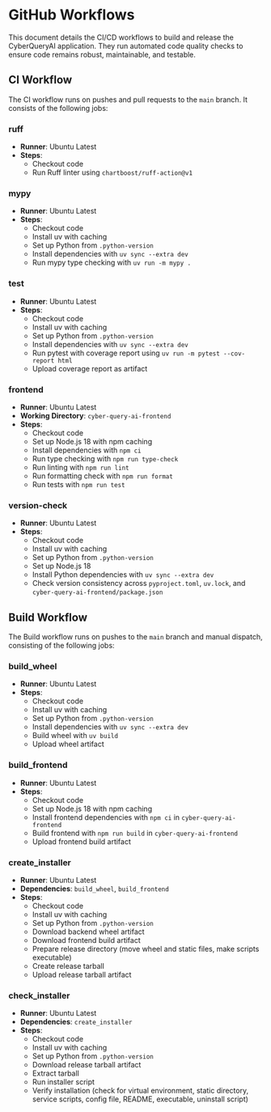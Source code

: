 # GitHub Workflows

This document details the CI/CD workflows to build and release the CyberQueryAI application. They run automated code quality checks to ensure code remains robust, maintainable, and testable.

## CI Workflow

The CI workflow runs on pushes and pull requests to the `main` branch.
It consists of the following jobs:

### ruff
- **Runner**: Ubuntu Latest
- **Steps**:
  - Checkout code
  - Run Ruff linter using `chartboost/ruff-action@v1`

### mypy
- **Runner**: Ubuntu Latest
- **Steps**:
  - Checkout code
  - Install uv with caching
  - Set up Python from `.python-version`
  - Install dependencies with `uv sync --extra dev`
  - Run mypy type checking with `uv run -m mypy .`

### test
- **Runner**: Ubuntu Latest
- **Steps**:
  - Checkout code
  - Install uv with caching
  - Set up Python from `.python-version`
  - Install dependencies with `uv sync --extra dev`
  - Run pytest with coverage report using `uv run -m pytest --cov-report html`
  - Upload coverage report as artifact

### frontend
- **Runner**: Ubuntu Latest
- **Working Directory**: `cyber-query-ai-frontend`
- **Steps**:
  - Checkout code
  - Set up Node.js 18 with npm caching
  - Install dependencies with `npm ci`
  - Run type checking with `npm run type-check`
  - Run linting with `npm run lint`
  - Run formatting check with `npm run format`
  - Run tests with `npm run test`

### version-check
- **Runner**: Ubuntu Latest
- **Steps**:
  - Checkout code
  - Install uv with caching
  - Set up Python from `.python-version`
  - Set up Node.js 18
  - Install Python dependencies with `uv sync --extra dev`
  - Check version consistency across `pyproject.toml`, `uv.lock`, and `cyber-query-ai-frontend/package.json`

## Build Workflow

The Build workflow runs on pushes to the `main` branch and manual dispatch, consisting of the following jobs:

### build_wheel
- **Runner**: Ubuntu Latest
- **Steps**:
  - Checkout code
  - Install uv with caching
  - Set up Python from `.python-version`
  - Install dependencies with `uv sync --extra dev`
  - Build wheel with `uv build`
  - Upload wheel artifact

### build_frontend
- **Runner**: Ubuntu Latest
- **Steps**:
  - Checkout code
  - Set up Node.js 18 with npm caching
  - Install frontend dependencies with `npm ci` in `cyber-query-ai-frontend`
  - Build frontend with `npm run build` in `cyber-query-ai-frontend`
  - Upload frontend build artifact

### create_installer
- **Runner**: Ubuntu Latest
- **Dependencies**: `build_wheel`, `build_frontend`
- **Steps**:
  - Checkout code
  - Install uv with caching
  - Set up Python from `.python-version`
  - Download backend wheel artifact
  - Download frontend build artifact
  - Prepare release directory (move wheel and static files, make scripts executable)
  - Create release tarball
  - Upload release tarball artifact

### check_installer
- **Runner**: Ubuntu Latest
- **Dependencies**: `create_installer`
- **Steps**:
  - Checkout code
  - Install uv with caching
  - Set up Python from `.python-version`
  - Download release tarball artifact
  - Extract tarball
  - Run installer script
  - Verify installation (check for virtual environment, static directory, service scripts, config file, README, executable, uninstall script)
